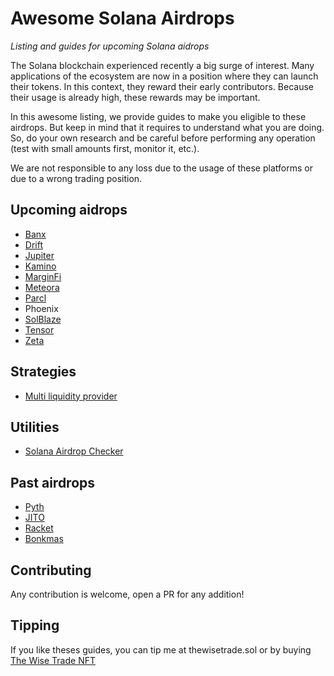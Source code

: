 # Awesome Solana Airdrops

*Listing and guides for upcoming Solana aidrops*

The Solana blockchain experienced recently a big surge of interest. Many applications of the ecosystem
are now in a position where they can launch their tokens. In this context, they reward their early contributors.
Because their usage is already high, these rewards may be important.

In this awesome listing, we provide guides to make you eligible to these airdrops. But keep in mind that
it requires to understand what you are doing. So, do your own research and be careful before performing
any operation (test with small amounts first, monitor it, etc.).

We are not responsible to any loss due to the usage of these platforms or due to a wrong trading position.

## Upcoming aidrops

* [Banx](https://github.com/defilogist/awesome-solana-airdrops/blob/main/guides/banx.md)
* [Drift](https://github.com/defilogist/awesome-solana-airdrops/blob/main/guides/drift.md)
* [Jupiter](https://github.com/defilogist/awesome-solana-airdrops/blob/main/guides/jupiter.md)
* [Kamino](https://github.com/defilogist/awesome-solana-airdrops/blob/main/guides/kamino.md)
* [MarginFi](https://github.com/defilogist/awesome-solana-airdrops/blob/main/guides/marginfi.md)
* [Meteora](https://github.com/defilogist/awesome-solana-airdrops/blob/main/guides/meteora.md)
* [Parcl](https://github.com/defilogist/awesome-solana-airdrops/blob/main/guides/parcl.md)
* Phoenix
* [SolBlaze](https://github.com/defilogist/awesome-solana-airdrops/blob/main/guides/solblaze.md)
* [Tensor](https://github.com/defilogist/awesome-solana-airdrops/blob/main/guides/tensor.md)
* [Zeta](https://github.com/defilogist/awesome-solana-airdrops/blob/main/guides/zeta.md)

## Strategies

* [Multi liquidity provider](https://github.com/defilogist/awesome-solana-airdrops/blob/main/guides/multi-liquidity-provider.md)

## Utilities

* [Solana Airdrop Checker](https://solana-airdrop-checker.solworks.dev/)

## Past airdrops

* [Pyth](https://pyth.network/)
* [JITO](https://www.jito.wtf/)
* [Racket](https://racket.wtf/)
* [Bonkmas](https://bonkmas.com/)

## Contributing

Any contribution is welcome, open a PR for any addition!

## Tipping

If you like theses guides, you can tip me at thewisetrade.sol or by buying [The Wise Trade NFT](https://exchange.art/editions/9rukfGYfTxpmiRFrGvhSSCASsqhgsWGundBHNQB2vKPy)
